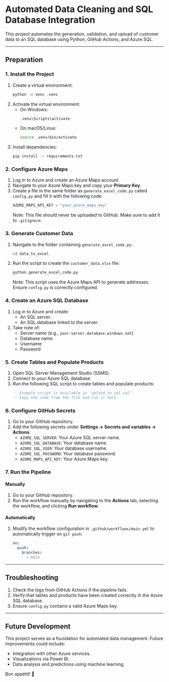 
# Automated Data Cleaning and SQL Database Integration

This project automates the generation, validation, and upload of customer data to an SQL database using Python, GitHub Actions, and Azure SQL.

---

## **Preparation**

### **1. Install the Project**
1. Create a virtual environment:
   ```bash
   python -m venv .venv
   ```
2. Activate the virtual environment:
   - On Windows:
     ```bash
     .venv\Scripts\activate
     ```
   - On macOS/Linux:
     ```bash
     source .venv/bin/activate
     ```
3. Install dependencies:
   ```bash
   pip install -r requirements.txt
   ```

### **2. Configure Azure Maps**
1. Log in to Azure and create an Azure Maps account.
2. Navigate to your Azure Maps key and copy your **Primary Key**.
3. Create a file in the same folder as `generate_excel_code.py` called `config.py` and fill it with the following code:
   ```python
   AZURE_MAPS_API_KEY = "your_azure_maps_key"
   ```
   Note: This file should never be uploaded to GitHub. Make sure to add it to `.gitignore`.

### **3. Generate Customer Data**
1. Navigate to the folder containing `generate_excel_code.py`:
   ```bash
   cd data_to_excel
   ```
2. Run the script to create the `customer_data.xlsx` file:
   ```bash
   python generate_excel_code.py
   ```
   Note: This script uses the Azure Maps API to generate addresses. Ensure `config.py` is correctly configured.

### **4. Create an Azure SQL Database**
1. Log in to Azure and create:
   - An SQL server.
   - An SQL database linked to the server.
2. Take note of:
   - Server name (e.g., `your-server.database.windows.net`)
   - Database name
   - Username
   - Password

### **5. Create Tables and Populate Products**
1. Open SQL Server Management Studio (SSMS).
2. Connect to your Azure SQL database.
3. Run the following SQL script to create tables and populate products:
   ```sql
   -- Example script is available in 'upload_to_sql.sql'
   -- Copy the code from the file and run it here
   ```

### **6. Configure GitHub Secrets**
1. Go to your GitHub repository.
2. Add the following secrets under **Settings -> Secrets and variables -> Actions**:
   - `AZURE_SQL_SERVER`: Your Azure SQL server name.
   - `AZURE_SQL_DATABASE`: Your database name.
   - `AZURE_SQL_USER`: Your database username.
   - `AZURE_SQL_PASSWORD`: Your database password.
   - `AZURE_MAPS_API_KEY`: Your Azure Maps key.

### **7. Run the Pipeline**
#### Manually
1. Go to your GitHub repository.
2. Run the workflow manually by navigating to the **Actions** tab, selecting the workflow, and clicking **Run workflow**.

#### Automatically
1. Modify the workflow configuration in `.github/workflows/main.yml` to automatically trigger on `git push`:
   ```yaml
   on:
     push:
       branches:
         - main
   ```

---

## **Troubleshooting**
1. Check the logs from GitHub Actions if the pipeline fails.
2. Verify that tables and products have been created correctly in the Azure SQL database.
3. Ensure `config.py` contains a valid Azure Maps key.

---

## **Future Development**
This project serves as a foundation for automated data management. Future improvements could include:
- Integration with other Azure services.
- Visualizations via Power BI.
- Data analysis and predictions using machine learning.

Bon appétit! 🚀

